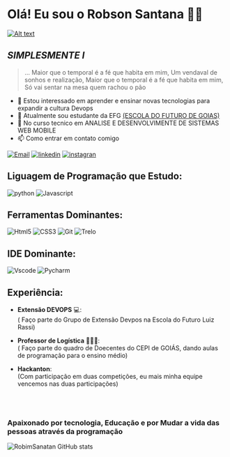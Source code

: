 # Olá! Eu sou o Robson Santana 🧑‍💻
[![Alt text](https://hnz.com.br/wp-content/uploads/2021/03/hnz-consultoria-e-treinamentos-blog-como-implementar-devops-as-24-praticas-para-a-adocao-do-devops.jpg)](https://github.com/RobimSantana)


## *SIMPLESMENTE I*

> … Maior que o temporal é a fé que habita em mim,
Um vendaval de sonhos e realização,
Maior que o temporal é a fé que habita em mim,
 Só vai sentar na mesa quem rachou o pão

- 👀 Estou interessado em aprender e ensinar novas tecnologias para expandir a cultura Devops
- 🌱 Atualmente sou estudante da EFG [(ESCOLA DO FUTURO DE GOIAS)](https://efg.org.br/fale-conosco-luiz-rassi)
- 💚 No curso tecnico em ANALISE E DESENVOLVIMENTE DE SISTEMAS WEB MOBILE
- 📫 Como entrar em contato comigo 
  
 [![Email](https://img.shields.io/badge/Gmail-239120?style=for-the-badge&logo=gmail&logoColor=white)](https://mail.google.com/mail/u/1/#inbox)
 [![linkedin](https://img.shields.io/badge/LinkedIn-239120?style=for-the-badge&logo=linkedin&logoColor=white)](https://www.linkedin.com/feed/)
 [![instagran](https://img.shields.io/badge/Instagram-239120?style=for-the-badge&logo=instagram&logoColor=white)](https://instagram.com/robson89santana?igshid=NzZlODBkYWE4Ng==)
## Liguagem de Programação que Estudo:
 ![python](https://img.shields.io/badge/Python-239120?style=for-the-badge&logo=python&logoColor=white)
 ![Javascript](https://img.shields.io/badge/JavaScript-239120?style=for-the-badge&logo=javascript&logoColor=white)

## Ferramentas Dominantes:
 ![Html5](	https://img.shields.io/badge/HTML-239120?style=for-the-badge&logo=html5&logoColor=white)
 ![CSS3](https://img.shields.io/badge/CSS-239120?&style=for-the-badge&logo=css3&logoColor=white)
 ![Git](https://img.shields.io/badge/GIT-239120?style=for-the-badge&logo=git&logoColor=white)
 ![Trelo](https://img.shields.io/badge/Trello-239120?style=for-the-badge&logo=trello&logoColor=white)

 ## IDE Dominante:
![Vscode](https://img.shields.io/badge/Visual_Studio_Code-239120?style=for-the-badge&logo=visual%20studio%20code&logoColor=white)
 ![Pycharm](https://img.shields.io/badge/PyCharm-239120?&style=for-the-badge&logo=PyCharm&logoColor=white)

 ## Experiência:
- **Extensão DEVOPS** 💻:<br>( Faço parte do Grupo de Extensão Devpos na Escola do Futuro Luiz Rassi)

- **Professor de Logística** 👨🏻‍🏫:<br>( Faço parte do quadro de Doecentes do CEPI de GOIÁS, dando aulas de programação para o ensino médio)
- **Hackanton**: <br>(Com participação em duas competições, eu mais minha equipe vencemos nas duas participações)

<br>
<br>


### **Apaixonado por tecnologia, Educação e por Mudar a vida das pessoas através da programação**



![RobimSanatan GitHub stats](https://github-readme-stats.vercel.app/api?username=RobimSantana&show_icons=true&theme=merko)

